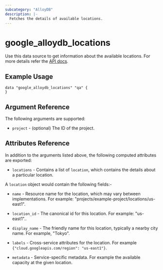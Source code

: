 ```yaml
---
subcategory: "AlloyDB"
description: |-
  Fetches the details of available locations.
---
```


# google\_alloydb\_locations

Use this data source to get information about the available locations. For more details refer the [API docs](https://cloud.google.com/alloydb/docs/reference/rest/v1/projects.locations).

## Example Usage


```hcl
data "google_alloydb_locations" "qa" {
}
```

## Argument Reference

The following arguments are supported:

* `project` - (optional) The ID of the project.

## Attributes Reference

In addition to the arguments listed above, the following computed attributes are exported:

* `locations` - Contains a list of `location`, which contains the details about a particular location.

A `location` object would contain the following fields:-

* `name` - Resource name for the location, which may vary between implementations. For example: "projects/example-project/locations/us-east1".

* `location_id` - The canonical id for this location. For example: "us-east1"..

* `display_name` - The friendly name for this location, typically a nearby city name. For example, "Tokyo".

* `labels` - Cross-service attributes for the location. For example `{"cloud.googleapis.com/region": "us-east1"}`.

* `metadata` - Service-specific metadata. For example the available capacity at the given location.
